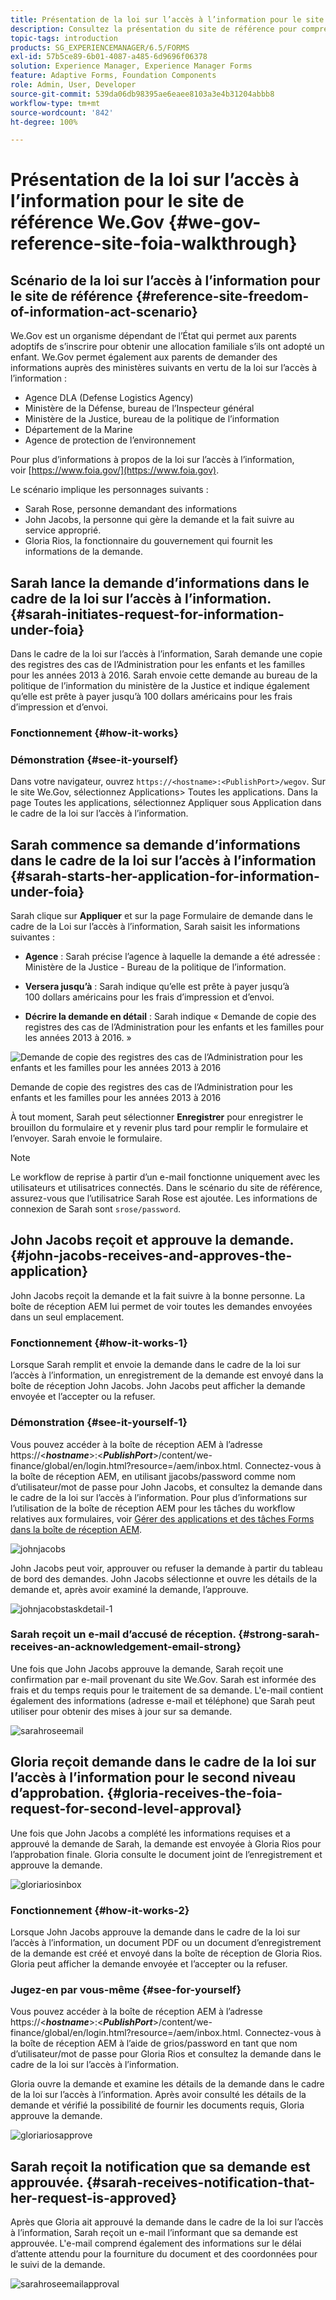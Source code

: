 ```yaml
---
title: Présentation de la loi sur l’accès à l’information pour le site de référence We.Gov
description: Consultez la présentation du site de référence pour comprendre comment AEM Forms aide les administrations à recevoir et donner les informations demandées par les utilisateurs et utilisatrices dans le cadre de la loi sur l’accès à l’information.
topic-tags: introduction
products: SG_EXPERIENCEMANAGER/6.5/FORMS
exl-id: 57b5ce89-6b01-4087-a485-6d9696f06378
solution: Experience Manager, Experience Manager Forms
feature: Adaptive Forms, Foundation Components
role: Admin, User, Developer
source-git-commit: 539da06db98395ae6eaee8103a3e4b31204abbb8
workflow-type: tm+mt
source-wordcount: '842'
ht-degree: 100%

---
```


# Présentation de la loi sur l’accès à l’information pour le site de référence We.Gov {#we-gov-reference-site-foia-walkthrough}

## Scénario de la loi sur l’accès à l’information pour le site de référence {#reference-site-freedom-of-information-act-scenario}

We.Gov est un organisme dépendant de l’État qui permet aux parents adoptifs de s’inscrire pour obtenir une allocation familiale s’ils ont adopté un enfant. We.Gov permet également aux parents de demander des informations auprès des ministères suivants en vertu de la loi sur l’accès à l’information :

* Agence DLA (Defense Logistics Agency)
* Ministère de la Défense, bureau de l’Inspecteur général
* Ministère de la Justice, bureau de la politique de l’information
* Département de la Marine
* Agence de protection de l’environnement

Pour plus d’informations à propos de la loi sur l’accès à l’information, voir [https://www.foia.gov/](https://www.foia.gov).

Le scénario implique les personnages suivants :

* Sarah Rose, personne demandant des informations
* John Jacobs, la personne qui gère la demande et la fait suivre au service approprié.
* Gloria Rios, la fonctionnaire du gouvernement qui fournit les informations de la demande.

## Sarah lance la demande d’informations dans le cadre de la loi sur l’accès à l’information. {#sarah-initiates-request-for-information-under-foia}

Dans le cadre de la loi sur l’accès à l’information, Sarah demande une copie des registres des cas de l’Administration pour les enfants et les familles pour les années 2013 à 2016. Sarah envoie cette demande au bureau de la politique de l’information du ministère de la Justice et indique également qu’elle est prête à payer jusqu’à 100 dollars américains pour les frais d’impression et d’envoi.

### Fonctionnement {#how-it-works}

### Démonstration {#see-it-yourself}

Dans votre navigateur, ouvrez `https://<hostname>:<PublishPort>/wegov`. Sur le site We.Gov, sélectionnez Applications> Toutes les applications. Dans la page Toutes les applications, sélectionnez Appliquer sous Application dans le cadre de la loi sur l’accès à l’information.

## Sarah commence sa demande d’informations dans le cadre de la loi sur l’accès à l’information {#sarah-starts-her-application-for-information-under-foia}

Sarah clique sur **Appliquer** et sur la page Formulaire de demande dans le cadre de la Loi sur l’accès à l’information, Sarah saisit les informations suivantes :

* **Agence** : Sarah précise l’agence à laquelle la demande a été adressée : Ministère de la Justice - Bureau de la politique de l’information.

* **Versera jusqu’à** : Sarah indique qu’elle est prête à payer jusqu’à 100 dollars américains pour les frais d’impression et d’envoi.
* **Décrire la demande en détail** : Sarah indique « Demande de copie des registres des cas de l’Administration pour les enfants et les familles pour les années 2013 à 2016. »

![Demande de copie des registres des cas de l’Administration pour les enfants et les familles pour les années 2013 à 2016](assets/sarahfiosform.png)

Demande de copie des registres des cas de l’Administration pour les enfants et les familles pour les années 2013 à 2016

À tout moment, Sarah peut sélectionner **Enregistrer** pour enregistrer le brouillon du formulaire et y revenir plus tard pour remplir le formulaire et l’envoyer. Sarah envoie le formulaire.

>[!NOTE]
>
>Le workflow de reprise à partir d’un e-mail fonctionne uniquement avec les utilisateurs et utilisatrices connectés. Dans le scénario du site de référence, assurez-vous que l’utilisatrice Sarah Rose est ajoutée. Les informations de connexion de Sarah sont `srose/password`.

## John Jacobs reçoit et approuve la demande. {#john-jacobs-receives-and-approves-the-application}

John Jacobs reçoit la demande et la fait suivre à la bonne personne. La boîte de réception AEM lui permet de voir toutes les demandes envoyées dans un seul emplacement.

### Fonctionnement {#how-it-works-1}

Lorsque Sarah remplit et envoie la demande dans le cadre de la loi sur l’accès à l’information, un enregistrement de la demande est envoyé dans la boîte de réception John Jacobs. John Jacobs peut afficher la demande envoyée et l’accepter ou la refuser.

### Démonstration {#see-it-yourself-1}

Vous pouvez accéder à la boîte de réception AEM à l’adresse https://&lt;***hostname***>:&lt;***PublishPort***>/content/we-finance/global/en/login.html?resource=/aem/inbox.html. Connectez-vous à la boîte de réception AEM, en utilisant jjacobs/password comme nom d’utilisateur/mot de passe pour John Jacobs, et consultez la demande dans le cadre de la loi sur l’accès à l’information. Pour plus d’informations sur l’utilisation de la boîte de réception AEM pour les tâches du workflow relatives aux formulaires, voir [Gérer des applications et des tâches Forms dans la boîte de réception AEM](/help/forms/using/manage-applications-inbox.md).

![johnjacobs](assets/johnjacobs.png)

John Jacobs peut voir, approuver ou refuser la demande à partir du tableau de bord des demandes. John Jacobs sélectionne et ouvre les détails de la demande et, après avoir examiné la demande, l’approuve.

![johnjacobstaskdetail-1](assets/johnjacobstaskdetail-1.png)

### <strong>Sarah reçoit un e-mail d’accusé de réception.</strong> {#strong-sarah-receives-an-acknowledgement-email-strong}

Une fois que John Jacobs approuve la demande, Sarah reçoit une confirmation par e-mail provenant du site We.Gov. Sarah est informée des frais et du temps requis pour le traitement de sa demande. L&#39;e-mail contient également des informations (adresse e-mail et téléphone) que Sarah peut utiliser pour obtenir des mises à jour sur sa demande.

![sarahroseemail](assets/sarahroseemail.png)

## Gloria reçoit demande dans le cadre de la loi sur l’accès à l’information pour le second niveau d’approbation. {#gloria-receives-the-foia-request-for-second-level-approval}

Une fois que John Jacobs a complété les informations requises et a approuvé la demande de Sarah, la demande est envoyée à Gloria Rios pour l’approbation finale. Gloria consulte le document joint de l’enregistrement et approuve la demande.

![gloriariosinbox](assets/gloriariosinbox.png)

### Fonctionnement {#how-it-works-2}

Lorsque John Jacobs approuve la demande dans le cadre de la loi sur l’accès à l’information, un document PDF ou un document d’enregistrement de la demande est créé et envoyé dans la boîte de réception de Gloria Rios. Gloria peut afficher la demande envoyée et l’accepter ou la refuser.

### Jugez-en par vous-même {#see-for-yourself}

Vous pouvez accéder à la boîte de réception AEM à l’adresse https://&lt;***hostname***>:&lt;***PublishPort***>/content/we-finance/global/en/login.html?resource=/aem/inbox.html. Connectez-vous à la boîte de réception AEM à l’aide de grios/password en tant que nom d’utilisateur/mot de passe pour Gloria Rios et consultez la demande dans le cadre de la loi sur l’accès à l’information.

Gloria ouvre la demande et examine les détails de la demande dans le cadre de la loi sur l’accès à l’information. Après avoir consulté les détails de la demande et vérifié la possibilité de fournir les documents requis, Gloria approuve la demande.

![gloriariosapprove](assets/gloriariosapproves.png)

## Sarah reçoit la notification que sa demande est approuvée. {#sarah-receives-notification-that-her-request-is-approved}

Après que Gloria ait approuvé la demande dans le cadre de la loi sur l’accès à l’information, Sarah reçoit un e-mail l’informant que sa demande est approuvée. L&#39;e-mail comprend également des informations sur le délai d’attente attendu pour la fourniture du document et des coordonnées pour le suivi de la demande.

![sarahroseemailapproval](assets/sarahroseemailapproval.png)
